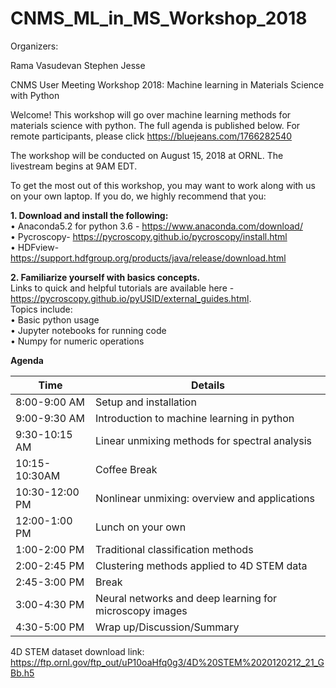 # CNMS_ML_in_MS_Workshop_2018

Organizers:

Rama Vasudevan
Stephen Jesse

CNMS User Meeting Workshop 2018: Machine learning in Materials Science with Python


Welcome! This workshop will go over machine learning methods for materials science with python. The full agenda is published below. For remote participants, please click https://bluejeans.com/1766282540  

The workshop will be conducted on August 15, 2018 at ORNL. The livestream begins at 9AM EDT. 

To get the most out of this workshop, you may want to work along with us on your own laptop. If you do, we highly recommend that you:

<b>1. Download and install the following:</b><br>
  • Anaconda5.2 for python 3.6 - https://www.anaconda.com/download/ <br>
  • Pycroscopy- https://pycroscopy.github.io/pycroscopy/install.html <br>
  • HDFview- https://support.hdfgroup.org/products/java/release/download.html <br>
  
<b>2. Familiarize yourself with basics concepts.</b><br>Links to quick and helpful tutorials are available here - https://pycroscopy.github.io/pyUSID/external_guides.html. <br>Topics include: <br>
  • Basic python usage<br>
  • Jupyter notebooks for running code<br>
  • Numpy for numeric operations<br>

<b>Agenda</b>

Time | Details
--- | --- | 
8:00-9:00 AM	| Setup and installation
9:00-9:30 AM	| Introduction to machine learning in python
9:30-10:15 AM	| Linear unmixing methods for spectral analysis
10:15-10:30AM	| Coffee Break
10:30-12:00 PM	| Nonlinear unmixing: overview and applications
12:00-1:00 PM	| Lunch on your own
1:00-2:00 PM	| Traditional classification methods
2:00-2:45 PM	| Clustering methods applied to 4D STEM data
2:45-3:00 PM	| Break
3:00-4:30 PM	| Neural networks and deep learning for microscopy images
4:30-5:00 PM	| Wrap up/Discussion/Summary


4D STEM dataset download link: https://ftp.ornl.gov/ftp_out/uP10oaHfq0g3/4D%20STEM%2020120212_21_GBb.h5
